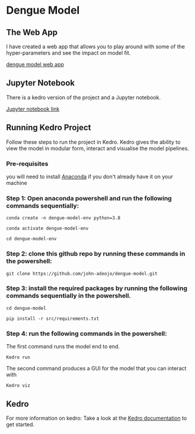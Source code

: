 # Dengue Model

## The Web App
I have created a web app that allows you to play around with some of the hyper-parameters and see the impact on model fit.

[dengue model web app](https://john-adeojo-dengue-model-streamlitdengue-streamlit-x2f4ij.streamlit.app/)

## Jupyter Notebook
There is a kedro version of the project and a Jupyter notebook. 

[Jupyter notebook link]( https://mybinder.org/v2/gh/john-adeojo/dengue-model/65cfc857860866f999163c07b172bc35cea6e0f3?urlpath=lab%2Ftree%2Fnotebooks%2FDengue%20Modelling%20Notebook.ipynb)

## Running Kedro Project
Follow these steps to run the project in Kedro. Kedro gives the ability to view the model in modular form, interact and visualise the model pipelines. 

### Pre-requisites 
you will need to install [Anaconda](https://www.anaconda.com/) if you don't already have it on your machine

### Step 1:  Open anaconda powershell and run the following commands sequentially:
```
conda create -n dengue-model-env python=3.8
```
```
conda activate dengue-model-env
```
```
cd dengue-model-env
```
### Step 2: clone this github repo by running these commands in the powershell:
```
git clone https://github.com/john-adeojo/dengue-model.git
```
### Step 3: install the required packages by running the following commands sequentially in the powershell.
```
cd dengue-model
```
```
pip install -r src/requirements.txt
```
### Step 4: run the following commands in the powershell:
The first command runs the model end to end.
```
Kedro run
```
The second command produces a GUI for the model that you can interact with 
```
Kedro viz
```
## Kedro

For more information on kedro:
Take a look at the [Kedro documentation](https://kedro.readthedocs.io) to get started.



